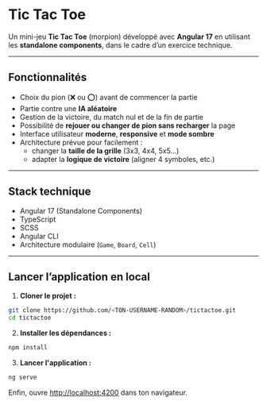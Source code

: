 # Tic Tac Toe

Un mini-jeu **Tic Tac Toe** (morpion) développé avec **Angular 17** en utilisant les **standalone components**, dans le cadre d’un exercice technique.

---

## Fonctionnalités

- Choix du pion (❌ ou ⭕) avant de commencer la partie
- Partie contre une **IA aléatoire**
- Gestion de la victoire, du match nul et de la fin de partie
- Possibilité de **rejouer ou changer de pion sans recharger** la page
- Interface utilisateur **moderne**, **responsive** et **mode sombre**
- Architecture prévue pour facilement :
  - changer la **taille de la grille** (3x3, 4x4, 5x5…)
  - adapter la **logique de victoire** (aligner 4 symboles, etc.)

---

##  Stack technique

- Angular 17 (Standalone Components)
- TypeScript
- SCSS
- Angular CLI
- Architecture modulaire (`Game`, `Board`, `Cell`)

---

##  Lancer l’application en local

1. **Cloner le projet :**

```bash
git clone https://github.com/<TON-USERNAME-RANDOM>/tictactoe.git
cd tictactoe
```

2. **Installer les dépendances :**

```bash
npm install
```

3. **Lancer l'application :**

```bash
ng serve
```

Enfin, ouvre [http://localhost:4200](http://localhost:4200) dans ton navigateur.

